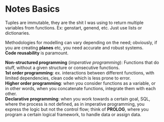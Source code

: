 # Notes Basics

Tuples are immutable, they are the shit I was using to return multiple variables from functions. Ex: genstart, genend, etc. Just use lists or dictionaries.  

Methodologies for modelling can vary depending on the need; obviously, if you are creating **planes** etc, you need accurate and robust systems.  
**Code reusability** is paramount.  

**Non-structured programming** (*imperative programming*): Functions that do stuff, without a given structure or consecutive functions.  
**1st order programming**: ex. interactions between different functions, with limited dependencies, clean code which is less prone to error.  
**Higher order programming**: when you consider functions as a variable, or in other words, when you concatenate functions, integrate them with each other.  
**Declarative programming**: when you work towards a certain goal, SQL, where the process is not defined, as in imperative programming, you express the logic but not the control flow; think of **PROLOG**, where you program a certain logical framework, to handle data or assign data.
